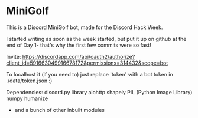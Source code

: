 # MiniGolf
This is a Discord MiniGolf bot, made for the Discord Hack Week.

I started writing as soon as the week started, but put it up on github at the end of Day 1- that's why the first few commits were so fast!

Invite: https://discordapp.com/api/oauth2/authorize?client_id=591663049916678172&permissions=314432&scope=bot

To localhost it (if you need to) just replace 'token' with a bot token in ./data/token.json :)


Dependencies:
discord.py library
aiohttp
shapely
PIL (Python Image Library)
numpy
humanize

- and a bunch of other inbuilt modules
